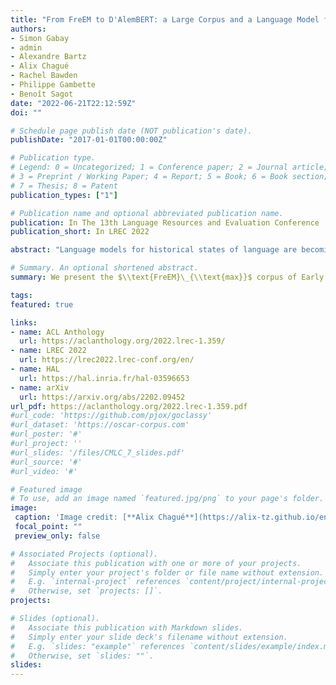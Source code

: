 ```yaml
---
title: "From FreEM to D'AlemBERT: a Large Corpus and a Language Model for Early Modern French"
authors:
- Simon Gabay
- admin
- Alexandre Bartz
- Alix Chagué
- Rachel Bawden
- Philippe Gambette
- Benoît Sagot
date: "2022-06-21T22:12:59Z"
doi: ""

# Schedule page publish date (NOT publication's date).
publishDate: "2017-01-01T00:00:00Z"

# Publication type.
# Legend: 0 = Uncategorized; 1 = Conference paper; 2 = Journal article;
# 3 = Preprint / Working Paper; 4 = Report; 5 = Book; 6 = Book section;
# 7 = Thesis; 8 = Patent
publication_types: ["1"]

# Publication name and optional abbreviated publication name.
publication: In The 13th Language Resources and Evaluation Conference
publication_short: In LREC 2022

abstract: "Language models for historical states of language are becoming increasingly important to allow the optimal digitisation and analysis of old textual sources. Because these historical states are at the same time more complex to process and more scarce in the corpora available, specific efforts are necessary to train natural language processing (NLP) tools adapted to the data. In this paper, we present our efforts to develop NLP tools for Early Modern French (historical French from the 16$^\\text{th}$ to the 18$^\\text{th}$ centuries). We present the $\\text{FreEM}\_{\\text{max}}$ corpus of Early Modern French and D'AlemBERT, a RoBERTa-based language model trained on $\\text{FreEM}\_{\\text{max}}$ . We evaluate the usefulness of D'AlemBERT by fine-tuning it on a part-of-speech tagging task, outperforming previous work on the test set. Importantly, we find evidence for the transfer learning capacity of the language model, since its performance on lesser-resourced time periods appears to have been boosted by the more resourced ones. We release D'AlemBERT and the open-sourced subpart of the $\\text{FreEM}\_{\\text{max}}$ corpus."

# Summary. An optional shortened abstract.
summary: We present the $\\text{FreEM}\_{\\text{max}}$ corpus of Early Modern French and D'AlemBERT, a RoBERTa-based language model trained on $\\text{FreEM}\_{\\text{max}}$.

tags:
featured: true

links:
- name: ACL Anthology
  url: https://aclanthology.org/2022.lrec-1.359/
- name: LREC 2022
  url: https://lrec2022.lrec-conf.org/en/
- name: HAL
  url: https://hal.inria.fr/hal-03596653
- name: arXiv
  url: https://arxiv.org/abs/2202.09452
url_pdf: https://aclanthology.org/2022.lrec-1.359.pdf
#url_code: 'https://github.com/pjox/goclassy'
#url_dataset: 'https://oscar-corpus.com'
#url_poster: '#'
#url_project: ''
#url_slides: '/files/CMLC_7_slides.pdf'
#url_source: '#'
#url_video: '#'

# Featured image
# To use, add an image named `featured.jpg/png` to your page's folder. 
image:
 caption: 'Image credit: [**Alix Chagué**](https://alix-tz.github.io/en/index.html)'
 focal_point: ""
 preview_only: false

# Associated Projects (optional).
#   Associate this publication with one or more of your projects.
#   Simply enter your project's folder or file name without extension.
#   E.g. `internal-project` references `content/project/internal-project/index.md`.
#   Otherwise, set `projects: []`.
projects:

# Slides (optional).
#   Associate this publication with Markdown slides.
#   Simply enter your slide deck's filename without extension.
#   E.g. `slides: "example"` references `content/slides/example/index.md`.
#   Otherwise, set `slides: ""`.
slides:
---
```


